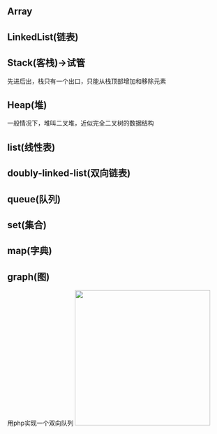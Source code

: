 Array
---

LinkedList(链表)
---


Stack(客栈)->试管
---
先进后出，栈只有一个出口，只能从栈顶部增加和移除元素

Heap(堆)
---
一般情况下，堆叫二叉堆，近似完全二叉树的数据结构

list(线性表)
---

doubly-linked-list(双向链表)
---

queue(队列)
---

set(集合)
---
map(字典)
---

graph(图)
---

用php实现一个双向队列
<img src="http://orvwtnort.bkt.clouddn.com/201721343/1528963448136.png" width="310"/>
